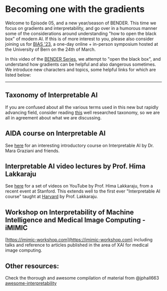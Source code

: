 # Becoming one with the gradients

Welcome to Episode 05, and a new year/season of BENDER. This time we focus on gradients and interpretability, and go over in a humorous manner some of the considerations around understanding "how to open the black box" of modern AI. If this is of more interest to you, please also consider joining us for [BIAS '23](http://caim.unibe.ch/bias2023), a one-day online + in-person symposium hosted at the University of Bern on the 24th of March.

In this video of the [BENDER Series](https://github.com/ubern-mia/bender), we attempt to "open the black box", and understand how gradients can be helpful and also dangerous sometimes. We introduce new characters and topics, some helpful links for which are listed below:

--------------------

## Taxonomy of Interpretable AI

If you are confused about all the various terms used in this new but rapidly advancing field, consider reading [this](https://link.springer.com/article/10.1007/s10462-022-10256-8) well researched taxonomy, so we are all in agreement about what we are discussing.

## AIDA course on Interpretable AI

See [here](https://www.i-aida.org/course/introinterpretableai/) for an interesting introductory course on Interpretable AI by Dr. Mara Graziani and friends. 

## Interpretable AI video lectures by Prof. Hima Lakkaraju

See [here](https://www.youtube.com/playlist?list=PLoROMvodv4rPh6wa6PGcHH6vMG9sEIPxL) for a set of videos on YouTube by Prof. Hima Lakkaraju, from a recent event at Stanford. This extends well to the first ever "Interpretable AI course" taught at [Harvard](https://interpretable-ml-class.github.io) by Prof. Lakkaraju.

## Workshop on Interpretability of Machine Intelligence and Medical Image Computing - iMIMIC
[https://imimic-workshop.com](https://imimic-workshop.com) including talks and reference to articles published in the area of XAI for medical image computing.

## Other resources:
Check the thorough and awesome compilation of material from @jphall663 [awesome-interpretability](https://github.com/jphall663/awesome-machine-learning-interpretability)
